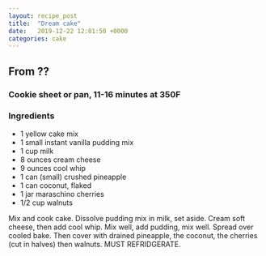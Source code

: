 ```yaml
---
layout: recipe_post
title:  "Dream cake"
date:   2019-12-22 12:01:50 +0000
categories: cake
---
```


## From ??
### Cookie sheet or pan, 11-16 minutes at 350F
### Ingredients
* 1 yellow cake mix
* 1 small instant vanilla pudding mix
* 1 cup milk
* 8 ounces cream cheese
* 9 ounces cool whip
* 1 can (small) crushed pineapple
* 1 can coconut, flaked
* 1 jar maraschino cherries
* 1/2 cup walnuts


Mix and cook cake. Dissolve pudding mix in milk, set aside. Cream soft cheese, then add cool whip. Mix well, add pudding, mix well. Spread over cooled bake. Then cover with drained pineapple, the coconut, the cherries (cut in halves) then walnuts. MUST REFRIDGERATE.
